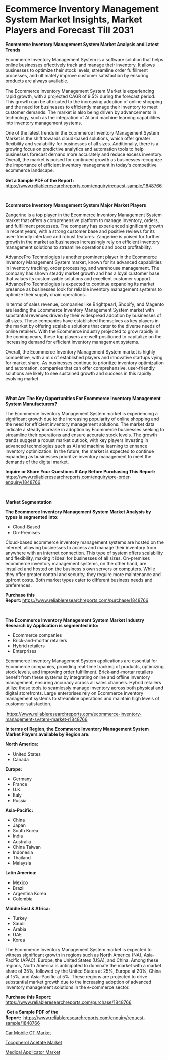 <p><h1>Ecommerce Inventory Management System Market Insights, Market Players and Forecast Till 2031</h1></p><p><strong>Ecommerce Inventory Management System Market Analysis and Latest Trends</strong></p>
<p><p>Ecommerce Inventory Management System is a software solution that helps online businesses effectively track and manage their inventory. It allows businesses to optimize their stock levels, streamline order fulfillment processes, and ultimately improve customer satisfaction by ensuring products are always available.</p><p>The Ecommerce Inventory Management System Market is experiencing rapid growth, with a projected CAGR of 9.5% during the forecast period. This growth can be attributed to the increasing adoption of online shopping and the need for businesses to efficiently manage their inventory to meet customer demands. The market is also being driven by advancements in technology, such as the integration of AI and machine learning capabilities into inventory management systems.</p><p>One of the latest trends in the Ecommerce Inventory Management System Market is the shift towards cloud-based solutions, which offer greater flexibility and scalability for businesses of all sizes. Additionally, there is a growing focus on predictive analytics and automation tools to help businesses forecast demand more accurately and reduce excess inventory. Overall, the market is poised for continued growth as businesses recognize the importance of efficient inventory management in today's competitive ecommerce landscape.</p></p>
<p><strong>Get a Sample PDF of the Report:&nbsp;</strong> <a href="https://www.reliableresearchreports.com/enquiry/request-sample/1848766">https://www.reliableresearchreports.com/enquiry/request-sample/1848766</a></p>
<p>&nbsp;</p>
<p><strong>Ecommerce Inventory Management System Major Market Players</strong></p>
<p><p>Zangerine is a top player in the Ecommerce Inventory Management System market that offers a comprehensive platform to manage inventory, orders, and fulfillment processes. The company has experienced significant growth in recent years, with a strong customer base and positive reviews for its user-friendly interface and robust features. Zangerine is poised for further growth in the market as businesses increasingly rely on efficient inventory management solutions to streamline operations and boost profitability.</p><p>AdvancePro Technologies is another prominent player in the Ecommerce Inventory Management System market, known for its advanced capabilities in inventory tracking, order processing, and warehouse management. The company has shown steady market growth and has a loyal customer base that values its customizable solutions and excellent customer support. AdvancePro Technologies is expected to continue expanding its market presence as businesses look for reliable inventory management systems to optimize their supply chain operations.</p><p>In terms of sales revenue, companies like Brightpearl, Shopify, and Magento are leading the Ecommerce Inventory Management System market with substantial revenues driven by their widespread adoption by businesses of all sizes. These companies have established themselves as key players in the market by offering scalable solutions that cater to the diverse needs of online retailers. With the Ecommerce industry projected to grow rapidly in the coming years, these top players are well-positioned to capitalize on the increasing demand for efficient inventory management systems.</p><p>Overall, the Ecommerce Inventory Management System market is highly competitive, with a mix of established players and innovative startups vying for market share. As businesses continue to prioritize inventory optimization and automation, companies that can offer comprehensive, user-friendly solutions are likely to see sustained growth and success in this rapidly evolving market.</p></p>
<p>&nbsp;</p>
<p><strong>What Are The Key Opportunities For Ecommerce Inventory Management System Manufacturers?</strong></p>
<p><p>The Ecommerce Inventory Management System market is experiencing a significant growth due to the increasing popularity of online shopping and the need for efficient inventory management solutions. The market data indicate a steady increase in adoption by Ecommerce businesses seeking to streamline their operations and ensure accurate stock levels. The growth trends suggest a robust market outlook, with key players investing in advanced technologies such as AI and machine learning to enhance inventory optimization. In the future, the market is expected to continue expanding as businesses prioritize inventory management to meet the demands of the digital market.</p></p>
<p><strong>Inquire or Share Your Questions If Any Before Purchasing This Report:</strong> <a href="https://www.reliableresearchreports.com/enquiry/pre-order-enquiry/1848766">https://www.reliableresearchreports.com/enquiry/pre-order-enquiry/1848766</a></p>
<p>&nbsp;</p>
<p><strong>Market Segmentation</strong></p>
<p><strong>The Ecommerce Inventory Management System Market Analysis by types is segmented into:</strong></p>
<p><ul><li>Cloud-Based</li><li>On-Premises</li></ul></p>
<p><p>Cloud-based ecommerce inventory management systems are hosted on the internet, allowing businesses to access and manage their inventory from anywhere with an internet connection. This type of system offers scalability and flexibility, making it ideal for businesses of all sizes. On-premises ecommerce inventory management systems, on the other hand, are installed and hosted on the business's own servers or computers. While they offer greater control and security, they require more maintenance and upfront costs. Both market types cater to different business needs and preferences.</p></p>
<p><strong>Purchase this Report:&nbsp;</strong><a href="https://www.reliableresearchreports.com/purchase/1848766">https://www.reliableresearchreports.com/purchase/1848766</a></p>
<p>&nbsp;</p>
<p><strong>The Ecommerce Inventory Management System Market Industry Research by Application is segmented into:</strong></p>
<p><ul><li>Ecommerce companies</li><li>Brick-and-mortar retailers</li><li>Hybrid retailers</li><li>Enterprises</li></ul></p>
<p><p>Ecommerce Inventory Management System applications are essential for Ecommerce companies, providing real-time tracking of products, optimizing stock levels, and improving order fulfillment. Brick-and-mortar retailers benefit from these systems by integrating online and offline inventory management, ensuring accuracy across all sales channels. Hybrid retailers utilize these tools to seamlessly manage inventory across both physical and digital storefronts. Large enterprises rely on Ecommerce inventory management systems to streamline operations and maintain high levels of customer satisfaction.</p></p>
<p><a href="https://www.reliableresearchreports.com/ecommerce-inventory-management-system-market-r1848766">&nbsp;https://www.reliableresearchreports.com/ecommerce-inventory-management-system-market-r1848766</a></p>
<p><strong>In terms of Region, the Ecommerce Inventory Management System Market Players available by Region are:</strong></p>
<p>
    <p> <strong> North America: </strong>
        <ul>
            <li>United States</li>
            <li>Canada</li>
        </ul>
        </p> 
    <p> <strong> Europe: </strong>
        <ul>
            <li>Germany</li>
            <li>France</li>
            <li>U.K.</li>
            <li>Italy</li>
            <li>Russia</li>
        </ul>
        </p> 
    <p> <strong> Asia-Pacific: </strong>
        <ul>
            <li>China</li>
            <li>Japan</li>
            <li>South Korea</li>
            <li>India</li>
            <li>Australia</li>
            <li>China Taiwan</li>
            <li>Indonesia</li>
            <li>Thailand</li>
            <li>Malaysia</li>
        </ul>
        </p> 
    <p> <strong> Latin America: </strong>
        <ul>
            <li>Mexico</li>
            <li>Brazil</li>
            <li>Argentina Korea</li>
            <li>Colombia</li>
        </ul>
        </p> 
    <p> <strong> Middle East & Africa: </strong>
        <ul>
            <li>Turkey</li>
            <li>Saudi</li>
            <li>Arabia</li>
            <li>UAE</li>
            <li>Korea</li>
        </ul>
    </p>
    </p>
<p><p>The Ecommerce Inventory Management System market is expected to witness significant growth in regions such as North America (NA), Asia-Pacific (APAC), Europe, the United States (USA), and China. Among these regions, North America is anticipated to dominate the market with a market share of 35%, followed by the United States at 25%, Europe at 20%, China at 15%, and Asia-Pacific at 5%. These regions are projected to drive substantial market growth due to the increasing adoption of advanced inventory management solutions in the e-commerce sector.</p></p>
<p><strong>Purchase this Report: </strong><a href="https://www.reliableresearchreports.com/purchase/1848766">https://www.reliableresearchreports.com/purchase/1848766</a></p>
<p>&nbsp;<strong>Get a Sample PDF of the Report:&nbsp;&nbsp;</strong><a href="https://www.reliableresearchreports.com/enquiry/request-sample/1848766">https://www.reliableresearchreports.com/enquiry/request-sample/1848766</a></p>
<p><strong></strong></p>
<p><p><a href="https://view.publitas.com/reportprime-1/car-mobile-ct-market-furnishes-information-on-market-share-market-trends-and-market-growth/">Car Mobile CT Market</a></p><p><a href="https://www.linkedin.com/pulse/tocopherol-acetate-market-size-2024-2031-global-industrial-pxorf">Tocopherol Acetate Market</a></p><p><a href="https://view.publitas.com/reportprime-1/medical-applicator-market-size-and-market-trends-complete-industry-overview-2024-to-2031/">Medical Applicator Market</a></p></p>